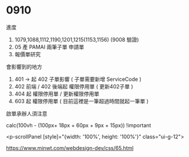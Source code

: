 # 0910

進度

1. 1079,1088,1112,1190,1201,1215(1153,1156) (9008 驗證)
2. 05 產 PAMAI 兩筆子單 申請單
3. 報價單研究

會影響到的地方

1. 401 -> 起 402 子單影響 ( 子單需要新增 ServiceCode )
2. 402 前端 / 402 後端起 權限停用單 ( 更新402子單 )
3. 404 起 權限停用單 / 更新權限停用單
4. 603 起 權限停用單 ( 目前這裡是一筆超過時間就起一筆單 )

啟單承辦人須注意

calc(100vh - (100px+ 18px + 60px + 9px + 15px)) !important

<p-scrollPanel [style]="{width: '100%', height: '100%'}" class="ui-g-12">

<https://www.minwt.com/webdesign-dev/css/65.html>